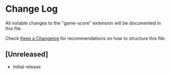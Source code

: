 # Change Log

All notable changes to the "game-score" extension will be documented in this file.

Check [Keep a Changelog](http://keepachangelog.com/) for recommendations on how to structure this file.

## [Unreleased]

- Initial release